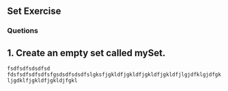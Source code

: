 ## Set Exercise

### Quetions
## 1. Create an empty set called mySet. 
```fsdfsdfsdsdfsd fdsfsdfsdfsdfsfgsdsdfsdsdfslgksfjgkldfjgkldfjgkldfjgkldfjlgjdfklgjdfgkljgdklfjgkldfjgkldjfgkl```